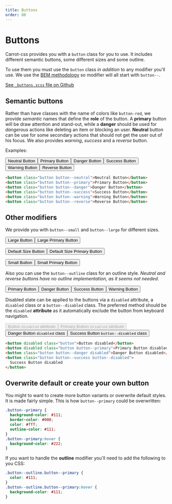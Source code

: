 ```yaml
---
title: Buttons
order: 80
---
```


# Buttons

Carrot-css provides you with a `button` class for you to use. It includes different semantic buttons, some different sizes and some outline.

To use them you must use the `button` class _in addition_ to any modifier you'll use. We use the [BEM methodology](http://getbem.com/introduction/) so modifier will all start with `button--`.

[See `_buttons.scss` file on Github](https://github.com/tomquinonero/carrot-css/blob/main/css/_buttons.scss)

## Semantic buttons

Rather than have classes with the name of colors like `button-red`, we provide _semantic_ names that define the **role** of the button.
A **primary** button will be draw attention and stand-out, while a **danger** should be used for _dangerous_ actions like deleting an item or blocking an user. **Neutral** button can be use for some secondary actions that should not get the user out of his focus.
We also provides _warning_, _success_ and a _reverse_ button.

Examples:

<div class="preview cluster">

<button class="button button--neutral">Neutral Button</button><button class="button button--primary">Primary Button</button><button class="button button--danger">Danger Button</button><button class="button button--success">Success Button</button><button class="button button--warning">Warning Button</button><button class="button button--reverse">Reverse Button</button>

</div>

```html
<button class="button button--neutral">Neutral Button</button>
<button class="button button--primary">Primary Button</button>
<button class="button button--danger">Danger Button</button>
<button class="button button--success">Success Button</button>
<button class="button button--warning">Warning Button</button>
<button class="button button--reverse">Reverse Button</button>
```

## Other modifiers

We provide you with `button--small` and `button--large` for different sizes.

<div class="preview cluster">

<button class="button button--neutral button--large">Large Button</button><button class="button button--primary button--large">Large Primary Button</button>

<button class="button button--neutral">Default Size Button</button><button class="button button--primary">Default Size Primary Button</button>

<button class="button button--neutral button--small">Small Button</button><button class="button button--primary button--small">Small Primary Button</button>

</div>

Also you can use the `button--outline` class for an outline style. _Neutral and reverse buttons have no outline implementation, as it seems not needed_.

<div class="preview cluster">

<button class="button button--outline button--primary">Primary Button</button><button class="button button--outline button--danger">Danger Button</button><button class="button button--outline button--success">Success Button</button><button class="button button--outline button--warning">Warning Button</button>

</div>

Disabled state can be applied to the buttons via a `disabled` attribute, a `disabled` class or a `button--disabled` class. The preferred method should be the `disabled` **attribute** as it automatically exclude the button from keyboard navigation.

<div class="preview cluster">

<button disabled class="button">Button `disabled` attribute</button><button disabled class="button button--primary">Primary Button `disabled` attribute</button><button class="button button--danger disabled">Danger Button `disabled` class</button><button class="button button--success button--disabled">Success Button `button--disabled` class</button>

</div>

```html
<button disabled class="button">Button disabled</button>
<button disabled class="button button--primary">Primary Button disabled</button>
<button class="button button--danger disabled">Danger Button disabled</button>
<button class="button button--success button--disabled">
  Success Button disabled
</button>
```

## Overwrite default or create your own button

You might to want to create more button variants or overwrite default styles. It is made fairly simple.
This is how `button--primary` could be overwritten:

```css
.button--primary {
  background-color: #111;
  border-color: #000;
  color: #fff;
  outline-color: #111;
}
.button--primary:hover {
  background-color: #222;
}
```

If you want to handle the **outline** modifier you'll need to add the following to you CSS:

```css
.button--outline.button--primary {
  color: #111;
}
.button--outline.button--primary:hover {
  background-color: #111;
}
```
